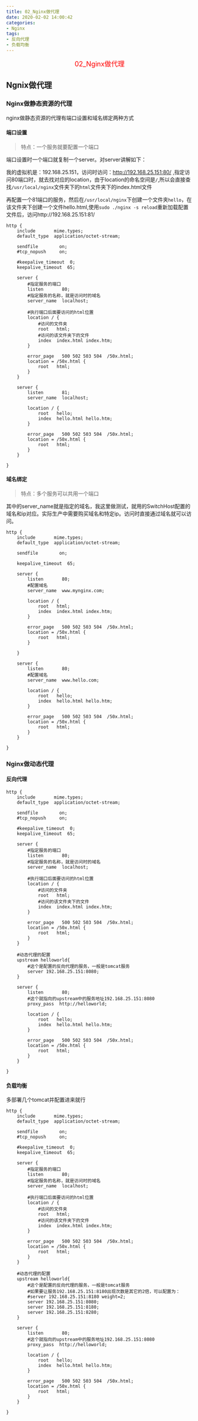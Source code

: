 ```yaml
---
title: 02_Nginx做代理
date: 2020-02-02 14:00:42
categories:
- Nginx
tags:
- 反向代理
- 负载均衡
---
```


<center><font size=4 color="red">02_Nginx做代理</font></center>

<!--more-->

## Ngnix做代理

### Nginx做静态资源的代理

nginx做静态资源的代理有端口设置和域名绑定两种方式

#### 端口设置

> 特点：一个服务就要配置一个端口

端口设置时一个端口就复制一个server。对server讲解如下：

我的虚拟机是：192.168.25.151，访问时访问：http://192.168.25.151:80/ ,指定访问80端口时，就去找对应的location，由于location的命名空间是`/`,所以会直接查找`/usr/local/nginx`文件夹下的`html`文件夹下的index.html文件

再配置一个81端口的服务，然后在`/usr/local/nginx`下创建一个文件夹`hello`，在该文件夹下创建一个文件hello.html,使用`sudo ./nginx -s reload`重新加载配置文件后，访问http://192.168.25.151:81/

```shell
http {
    include       mime.types;
    default_type  application/octet-stream;
    
    sendfile        on;
    #tcp_nopush     on;
    
    #keepalive_timeout  0;
    keepalive_timeout  65;
    
    server {
    	#指定服务的端口
        listen       80;   
        #指定服务的名称，就是访问时的域名
        server_name  localhost;
        
        #执行端口后面要访问的html位置
        location / {
        	#访问的文件夹
            root   html;
            #访问的该文件夹下的文件
            index  index.html index.htm;
        }
        
        error_page   500 502 503 504  /50x.html;
        location = /50x.html {
            root   html;
        }
    }
    
    server {
        listen       81;
        server_name  localhost;
        
        location / {
            root   hello;
            index  hello.html hello.htm;
        }

        error_page   500 502 503 504  /50x.html;
        location = /50x.html {
            root   html;
        }
    }

}
```

#### 域名绑定

> 特点：多个服务可以共用一个端口

其中的server_name就是指定的域名，我这里做测试，就用的SwitchHost配置的域名和ip对应。实际生产中需要购买域名和特定ip。访问时直接通过域名就可以访问。

```shell
http {
    include       mime.types;
    default_type  application/octet-stream;

    sendfile        on;

    keepalive_timeout  65;

    server {
        listen       80;
        #配置域名
        server_name  www.mynginx.com;

        location / {
            root   html;
            index  index.html index.htm;
        }

        error_page   500 502 503 504  /50x.html;
        location = /50x.html {
            root   html;
        }

    }

    server {
        listen       80;
        #配置域名
        server_name  www.hello.com;
        
        location / {
            root   hello;
            index  hello.html hello.htm;
        }

        error_page   500 502 503 504  /50x.html;
        location = /50x.html {
            root   html;
        }
    } 

}
```

### Nginx做动态代理

#### 反向代理

```shell
http {
    include       mime.types;
    default_type  application/octet-stream;
    
    sendfile        on;
    #tcp_nopush     on;
    
    #keepalive_timeout  0;
    keepalive_timeout  65;
    
    server {
    	#指定服务的端口
        listen       80;   
        #指定服务的名称，就是访问时的域名
        server_name  localhost;
        
        #执行端口后面要访问的html位置
        location / {
        	#访问的文件夹
            root   html;
            #访问的该文件夹下的文件
            index  index.html index.htm;
        }
        
        error_page   500 502 503 504  /50x.html;
        location = /50x.html {
            root   html;
        }
    }
    
    #动态代理的配置
    upstream helloworld{
    	#这个是配置的反向代理的服务，一般是tomcat服务
    	server 192.168.25.151:8080;
    }
    
    server {
        listen       80;
        #这个就指向的upstream中的服务地址192.168.25.151:8080
        proxy_pass  http://helloworld;
        
        location / {
            root   hello;
            index  hello.html hello.htm;
        }

        error_page   500 502 503 504  /50x.html;
        location = /50x.html {
            root   html;
        }
    }

}
```

#### 负载均衡

多部署几个tomcat并配置进来就行

```shell
http {
    include       mime.types;
    default_type  application/octet-stream;
    
    sendfile        on;
    #tcp_nopush     on;
    
    #keepalive_timeout  0;
    keepalive_timeout  65;
    
    server {
    	#指定服务的端口
        listen       80;   
        #指定服务的名称，就是访问时的域名
        server_name  localhost;
        
        #执行端口后面要访问的html位置
        location / {
        	#访问的文件夹
            root   html;
            #访问的该文件夹下的文件
            index  index.html index.htm;
        }
        
        error_page   500 502 503 504  /50x.html;
        location = /50x.html {
            root   html;
        }
    }
    
    #动态代理的配置
    upstream helloworld{
    	#这个是配置的反向代理的服务，一般是tomcat服务
    	#如果要让服务192.168.25.151:8180出现次数是其它的2倍，可以配置为：
    	#server 192.168.25.151:8180 weight=2;
    	server 192.168.25.151:8080;
    	server 192.168.25.151:8180;
    	server 192.168.25.151:8280;
    }
    
    server {
        listen       80;
        #这个就指向的upstream中的服务地址192.168.25.151:8080
        proxy_pass  http://helloworld;
        
        location / {
            root   hello;
            index  hello.html hello.htm;
        }

        error_page   500 502 503 504  /50x.html;
        location = /50x.html {
            root   html;
        }
    }

}
```
